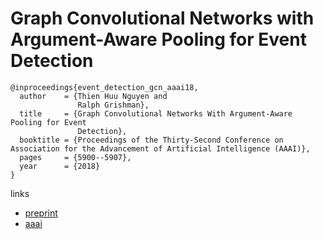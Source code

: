 # Graph Convolutional Networks with Argument-Aware Pooling for Event Detection

```
@inproceedings{event_detection_gcn_aaai18,
  author    = {Thien Huu Nguyen and
               Ralph Grishman},
  title     = {Graph Convolutional Networks With Argument-Aware Pooling for Event
               Detection},
  booktitle = {Proceedings of the Thirty-Second Conference on Association for the Advancement of Artificial Intelligence (AAAI)},
  pages     = {5900--5907},
  year      = {2018}
}
```

links
- [preprint](https://ix.cs.uoregon.edu/~thien/pubs/graphConv.pdf)
- [aaai](https://www.aaai.org/ocs/index.php/AAAI/AAAI18/paper/view/16329/16155)
